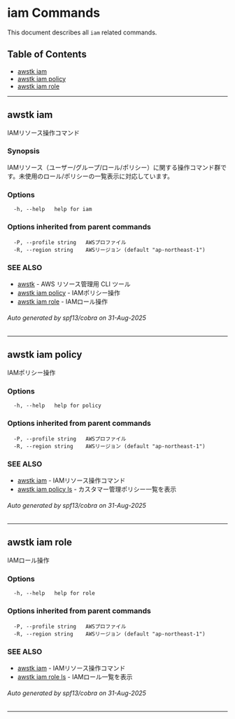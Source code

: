 # iam Commands

This document describes all `iam` related commands.

## Table of Contents

- [awstk iam](#awstk-iam)
- [awstk iam policy](#awstk-iam-policy)
- [awstk iam role](#awstk-iam-role)

---

## awstk iam

IAMリソース操作コマンド

### Synopsis

IAMリソース（ユーザー/グループ/ロール/ポリシー）に関する操作コマンド群です。未使用のロール/ポリシーの一覧表示に対応しています。

### Options

```
  -h, --help   help for iam
```

### Options inherited from parent commands

```
  -P, --profile string   AWSプロファイル
  -R, --region string    AWSリージョン (default "ap-northeast-1")
```

### SEE ALSO

* [awstk](README.md)	 - AWS リソース管理用 CLI ツール
* [awstk iam policy](iam.md#awstk-iam-policy)	 - IAMポリシー操作
* [awstk iam role](iam.md#awstk-iam-role)	 - IAMロール操作

###### Auto generated by spf13/cobra on 31-Aug-2025

---

## awstk iam policy

IAMポリシー操作

### Options

```
  -h, --help   help for policy
```

### Options inherited from parent commands

```
  -P, --profile string   AWSプロファイル
  -R, --region string    AWSリージョン (default "ap-northeast-1")
```

### SEE ALSO

* [awstk iam](iam.md)	 - IAMリソース操作コマンド
* [awstk iam policy ls](iam.md#awstk-iam-policy-ls)	 - カスタマー管理ポリシー一覧を表示

###### Auto generated by spf13/cobra on 31-Aug-2025

---

## awstk iam role

IAMロール操作

### Options

```
  -h, --help   help for role
```

### Options inherited from parent commands

```
  -P, --profile string   AWSプロファイル
  -R, --region string    AWSリージョン (default "ap-northeast-1")
```

### SEE ALSO

* [awstk iam](iam.md)	 - IAMリソース操作コマンド
* [awstk iam role ls](iam.md#awstk-iam-role-ls)	 - IAMロール一覧を表示

###### Auto generated by spf13/cobra on 31-Aug-2025

---

